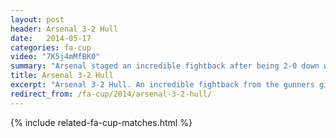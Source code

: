 ```yaml
---
layout: post
header: Arsenal 3-2 Hull
date:   2014-05-17
categories: fa-cup
video: "7K5j4mMfBK0"
summary: "Arsenal staged an incredible fightback after being 2-0 down within 10 minutes against Hull. Santi Cazorla's wonderful freekick put Arsenal back in contention before Koscielny equalised shortly before full time. Aaron Ramsey scored the winner in extra time."
title: Arsenal 3-2 Hull
excerpt: "Arsenal 3-2 Hull. An incredible fightback from the gunners gives Arsenal their first trophy in 9 years. Aaron Ramsey got the winner."
redirect_from: /fa-cup/2014/arsenal-3-2-hull/
---
```


{% include related-fa-cup-matches.html  %}
